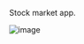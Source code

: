 Stock market app.

![image](https://github.com/batcodegen/demo-stockmarket-app/assets/19885850/a6993e54-6c98-4600-a534-8f01b5153ae6)
